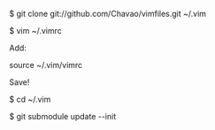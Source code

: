 $ git clone git://github.com/Chavao/vimfiles.git ~/.vim

$ vim ~/.vimrc

Add:

source ~/.vim/vimrc

Save!

$ cd ~/.vim

$ git submodule update --init
